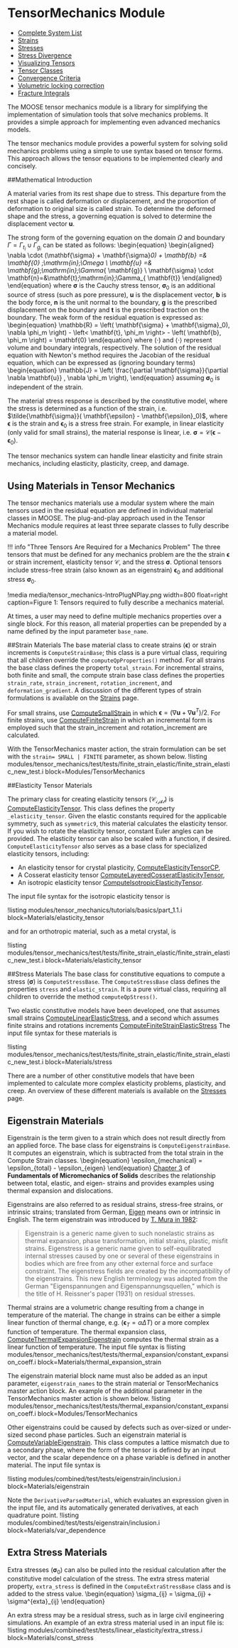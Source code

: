 # TensorMechanics Module

* [Complete System List](tensor_mechanics/systems.md)
* [Strains](tensor_mechanics/Strains.md)
* [Stresses](tensor_mechanics/Stresses.md)
* [Stress Divergence](tensor_mechanics/StressDivergence.md)
* [Visualizing Tensors](tensor_mechanics/VisualizingTensors.md)
* [Tensor Classes](tensor_mechanics/TensorClasses.md)
* [Convergence Criteria](tensor_mechanics/Convergence.md)
* [Volumetric locking correction](tensor_mechanics/VolumetricLocking.md)
* [Fracture Integrals](tensor_mechanics/FractureIntegrals.md)

The MOOSE tensor mechanics module is a library for simplifying the implementation of simulation tools that solve mechanics problems. It provides a simple approach for implementing even advanced mechanics models.

The tensor mechanics module provides a powerful system for solving solid mechanics problems using a simple to use syntax based on tensor forms. This approach allows the tensor equations to be implemented clearly and concisely.

##Mathematical Introduction

A material varies from its rest shape due to stress. This departure from the rest shape is called deformation or displacement, and the proportion of deformation to original size is called strain. To determine the deformed shape and the stress, a governing equation is solved to determine the displacement vector $\mathbf{u}$.

The strong form of the governing equation on the domain $\Omega$ and boundary $\Gamma=\Gamma_{\mathit{t_i}}\cup\Gamma_{\mathit{g_i}}$
can be stated as follows:
\begin{equation}
\begin{aligned}
\nabla \cdot (\mathbf{\sigma} + \mathbf{\sigma}_0) + \mathbf{b} =& \mathbf{0} \;\mathrm{in}\;\Omega \\
\mathbf{u} =& \mathbf{g}\;\mathrm{in}\;\Gamma_{ \mathbf{g}} \\
\mathbf{\sigma} \cdot \mathbf{n}=&\mathbf{t}\;\mathrm{in}\;\Gamma_{ \mathbf{t}}
\end{aligned}
\end{equation}
where $\mathbf{\sigma}$  is the Cauchy stress tensor, $\mathbf{\sigma}_0$ is an additional source of stress (such as pore pressure), $\mathbf{u}$ is the displacement vector, $\mathbf{b}$ is the body force, $\mathbf{n}$ is the unit normal to the boundary, $\mathbf{g}$ is the prescribed displacement on the boundary and $\mathbf{t}$ is the prescribed traction on the boundary. The weak form of the residual equation is expressed as:
\begin{equation}
  \mathbb{R} = \left( \mathbf{\sigma} + \mathbf{\sigma}_0), \nabla \phi_m \right) - \left< \mathbf{t}, \phi_m \right> - \left( \mathbf{b}, \phi_m \right)  = \mathbf{0}
\end{equation}
where $(\cdot)$ and $\left< \cdot \right>$ represent volume and boundary integrals, respectively. The solution of the residual equation with Newton's method requires the Jacobian of the residual equation, which can be expressed as (ignoring boundary terms)
\begin{equation}
  \mathbb{J} = \left( \frac{\partial \mathbf{\sigma}}{\partial \nabla \mathbf{u}} , \nabla \phi_m \right),
\end{equation}
assuming $\mathbf{\sigma}_0$ is independent of the strain.

The material stress response is described by the constitutive model, where the stress is determined as a function of the strain, i.e. $\tilde{\mathbf{\sigma}}( \mathbf{\epsilon} - \mathbf{\epsilon}_0)$, where $\mathbf{\epsilon}$ is the strain and $\mathbf{\epsilon}_0$ is a stress free strain. For example, in linear elasticity (only valid for small strains), the material response is linear, i.e.
$\mathbf{\sigma} = \mathbf{\mathcal{C}}(\mathbf{\epsilon} - \mathbf{\epsilon}_0)$.

The tensor mechanics system can handle linear elasticity and finite strain mechanics, including elasticity, plasticity, creep, and damage.

## Using Materials in Tensor Mechanics

The tensor mechanics materials use a modular system where the main tensors used in the residual equation are defined in individual material classes in MOOSE. The plug-and-play approach used in the Tensor Mechanics module requires at least three separate classes to fully describe a material model.

!!! info "Three Tensors Are Required for a Mechanics Problem"
    The three tensors that must be defined for any mechanics problem are the the strain $\mathbf{\epsilon}$ or strain increment, elasticity tensor $\mathbf{\mathcal{C}}$, and the stress $\mathbf{\sigma}$. Optional tensors include stress-free strain (also known as an eigenstrain) $\mathbf{\epsilon}_0$ and additional stress $\mathbf{\sigma}_0$.

!media media/tensor_mechanics-IntroPlugNPlay.png width=800 float=right caption=Figure 1: Tensors required to fully describe a mechanics material.


At times, a user may need to define multiple mechanics properties over a single block. For this reason, all material properties can be prepended by a name defined by the input parameter `base_name`.

##Strain Materials
The base material class to create strains ($\mathbf{\epsilon}$) or strain increments is `ComputeStrainBase`; this class is a pure virtual class, requiring that all children override the `computeQpProperties()` method.
For all strains the base class defines the property `total_strain`.  For incremental strains, both finite and small, the compute strain base class defines the properties
`strain_rate`, `strain_increment`, `rotation_increment`, and `deformation_gradient`. A discussion of the different types of strain formulations is available on the [Strains](tensor_mechanics/Strains.md) page.

For small strains, use [ComputeSmallStrain](/ComputeSmallStrain.md) in which $\mathbf{\epsilon} = (\nabla \mathbf{u} + \nabla \mathbf{u}^T)/2$. For finite strains, use [ComputeFiniteStrain](/ComputeFiniteStrain.md) in which an incremental form is employed such that the strain_increment and rotation_increment are calculated.

With the TensorMechanics master action, the strain formulation can be set with the `strain= SMALL | FINITE` parameter, as shown below.
!listing modules/tensor_mechanics/test/tests/finite_strain_elastic/finite_strain_elastic_new_test.i block=Modules/TensorMechanics


##Elasticity Tensor Materials

The primary class for creating elasticity tensors ($\mathbf{\mathcal{C_{ijkl}}}$) is [ComputeElasticityTensor](/ComputeElasticityTensor.md). This class defines the property
`_elasticity_tensor`. Given the elastic constants required for the applicable symmetry, such as `symmetric9`, this material calculates the elasticity tensor. If you wish to rotate the elasticity tensor, constant Euler angles can be provided. The elasticity tensor can also be scaled with a function, if desired.
`ComputeElasticityTensor` also serves as a base class for specialized elasticity tensors, including:

* An elasticity tensor for crystal plasticity, [ComputeElasticityTensorCP](/ComputeElasticityTensorCP.md),
* A Cosserat elasticity tensor [ComputeLayeredCosseratElasticityTensor](/ComputeLayeredCosseratElasticityTensor.md),
* An isotropic elasticity tensor [ComputeIsotropicElasticityTensor](/ComputeIsotropicElasticityTensor.md).

The input file syntax for the isotropic elasticity tensor is

!listing modules/tensor_mechanics/tutorials/basics/part_1.1.i block=Materials/elasticity_tensor

and for an orthotropic material, such as a metal crystal, is

!listing modules/tensor_mechanics/test/tests/finite_strain_elastic/finite_strain_elastic_new_test.i block=Materials/elasticity_tensor

##Stress Materials
The base class for constitutive equations to compute a stress ($\mathbf{\sigma}$) is `ComputeStressBase`. The `ComputeStressBase` class defines the properties `stress` and `elastic_strain`. It is a pure virtual class, requiring all children to override the method `computeQpStress()`.

Two elastic constitutive models have been developed, one that assumes small strains [ComputeLinearElasticStress](/ComputeLinearElasticStress.md), and a second which assumes finite strains and rotations increments [ComputeFiniteStrainElasticStress](/ComputeFiniteStrainElasticStress.md) The input file syntax for these materials is

!listing modules/tensor_mechanics/test/tests/finite_strain_elastic/finite_strain_elastic_new_test.i block=Materials/stress

There are a number of other constitutive models that have been implemented to calculate more complex elasticity problems, plasticity, and creep.  An overview of these different materials is available on the [Stresses](tensor_mechanics/Stresses.md) page.

## Eigenstrain Materials

Eigenstrain is the term given to a strain which does not result directly from an applied force. The base class for eigenstrains is `ComputeEigenstrainBase`. It computes an eigenstrain, which is subtracted from the total strain in the Compute Strain classes.
\begin{equation}
\epsilon_{mechanical} = \epsilon_{total} - \epsilon_{eigen}
\end{equation}
[Chapter 3](http://onlinelibrary.wiley.com/doi/10.1002/9780470117835.ch3/pdf) of **Fundamentals of Micromechanics of Solids** describes the relationship between total, elastic, and eigen- strains and provides examples using thermal expansion and dislocations.

Eigenstrains are also referred to as residual strains, stress-free strains, or intrinsic strains; translated from German, [Eigen](http://dict.tu-chemnitz.de/deutsch-englisch/Eigen....html) means own or intrinsic in English.  The term eigenstrain was introduced by [T. Mura in 1982](http://link.springer.com/chapter/10.1007/978-94-011-9306-1_1):

> Eigenstrain is a generic name given to such nonelastic strains as thermal expansion, phase transformation, initial strains, plastic, misfit strains. Eigenstress is a generic name given to self-equilibrated internal stresses caused by one or several of these eigenstrains in bodies which are free from any other external force and surface constraint.  The eigenstress fields are created by the incompatibility of the eigenstrains.  This new English terminology was adapted from the German "Eigenspannungen and Eigenspannungsquellen," which is the title of H. Reissner's paper (1931) on residual stresses.

Thermal strains are a volumetric change resulting from a change in temperature of the material.  The change in strains can be either a simple linear function of thermal change, e.g. ($\mathbf{\epsilon}_T = \alpha \Delta T$) or a more complex function of temperature.
The thermal expansion class, [ComputeThermalExpansionEigenstrain](/ComputeThermalExpansionEigenstrain.md) computes the thermal strain  as a linear function of temperature.  The input file syntax is
!listing modules/tensor_mechanics/test/tests/thermal_expansion/constant_expansion_coeff.i block=Materials/thermal_expansion_strain

The eigenstrain material block name must also be added as an input parameter, `eigenstrain_names` to the strain material or TensorMechanics master action block. An example of the additional parameter in the TensorMechanics master action is shown below.
!listing modules/tensor_mechanics/test/tests/thermal_expansion/constant_expansion_coeff.i block=Modules/TensorMechanics

Other eigenstrains could be caused by defects such as over-sized or under-sized second phase particles. Such an eigenstrain material is [ComputeVariableEigenstrain](/ComputeVariableEigenstrain.md). This class computes a lattice mismatch due to a secondary phase, where the form of the tensor is defined by an input vector, and the scalar dependence on a phase variable is defined in another material. The input file syntax is

!listing modules/combined/test/tests/eigenstrain/inclusion.i block=Materials/eigenstrain

Note the `DerivativeParsedMaterial`,  which evaluates an expression given in the input file, and its automatically generated derivatives, at each quadrature point.
!listing modules/combined/test/tests/eigenstrain/inclusion.i block=Materials/var_dependence

## Extra Stress Materials

Extra stresses ($\mathbf{\sigma}_0$) can also be pulled into the residual calculation after the constitutive model calculation of the stress. The extra stress material property, `extra_stress` is defined in the `ComputeExtraStressBase` class and is added to the stress value.
\begin{equation}
  \sigma_{ij} = \sigma_{ij} + \sigma^{exta}_{ij}
\end{equation}

An extra stress may be a residual stress, such as in large civil engineering simulations.
An example of an extra stress material used in an input file is:
!listing modules/combined/test/tests/linear_elasticity/extra_stress.i block=Materials/const_stress
